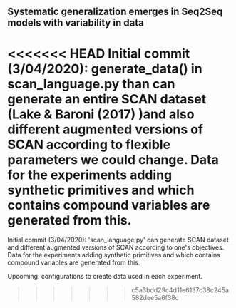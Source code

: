 ## Systematic generalization emerges in Seq2Seq models with variability in data

<<<<<<< HEAD
Initial commit (3/04/2020): generate_data() in scan_language.py than can generate an entire SCAN dataset (Lake & Baroni (2017) )and also different augmented versions of SCAN according to flexible parameters we could change. Data for the experiments adding synthetic primitives and which contains compound variables are generated from this.
=======
Initial commit (3/04/2020): 'scan_language.py' can generate SCAN dataset and different augmented versions of SCAN according to one's objectives. Data for the experiments adding synthetic primitives and which contains compound variables are generated from this.

Upcoming: configurations to create data used in each experiment.
>>>>>>> c5a3bdd29c4d11e6137c38c245a582dee5a6f38c
